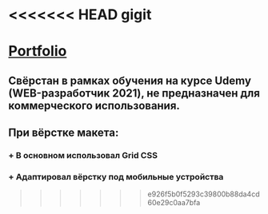 <<<<<<< HEAD
gigit
=======
# [Portfolio](https://portfolio.frontsaf.ru/)

## Свёрстан в рамках обучения на курсе Udemy (WEB-разработчик 2021), не предназначен для коммерческого использования.
## При вёрстке макета:
  ### + В основном использовал Grid CSS
  ### + Адаптировал вёрстку под мобильные устройства
>>>>>>> e926f5b0f5293c39800b88da4cd60e29c0aa7bfa
